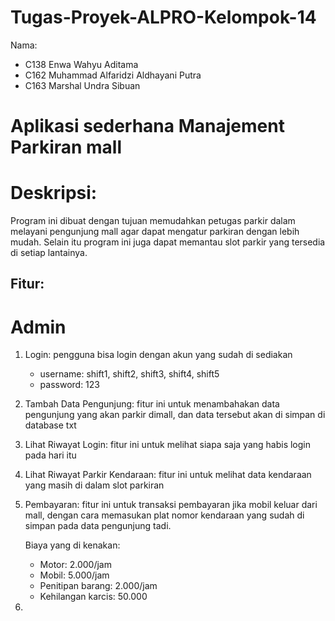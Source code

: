 # Tugas-Proyek-ALPRO-Kelompok-14
Nama:
- C138 Enwa Wahyu Aditama
- C162 Muhammad Alfaridzi Aldhayani Putra
- C163 Marshal Undra Sibuan

# Aplikasi sederhana Manajement Parkiran mall

# Deskripsi:
Program ini dibuat dengan tujuan memudahkan petugas parkir dalam melayani pengunjung mall agar dapat mengatur parkiran dengan lebih mudah. Selain itu program ini juga dapat memantau slot parkir yang tersedia di setiap lantainya.

## Fitur:
# Admin
1. Login: pengguna bisa login dengan akun yang sudah di sediakan
   * username: shift1, shift2, shift3, shift4, shift5
   * password: 123
2. Tambah Data Pengunjung: fitur ini untuk menambahakan data pengunjung yang akan parkir dimall, dan data tersebut akan di simpan di database txt
3. Lihat Riwayat Login: fitur ini untuk melihat siapa saja yang habis login pada hari itu
4. Lihat Riwayat Parkir Kendaraan: fitur ini untuk melihat data kendaraan yang masih di dalam slot parkiran
5. Pembayaran: fitur ini untuk transaksi pembayaran jika mobil keluar dari mall, dengan cara memasukan plat nomor kendaraan yang sudah di simpan pada data pengunjung tadi.

   Biaya yang di kenakan:
   * Motor: 2.000/jam
   * Mobil: 5.000/jam
   * Penitipan barang: 2.000/jam
   * Kehilangan karcis: 50.000
7. 

